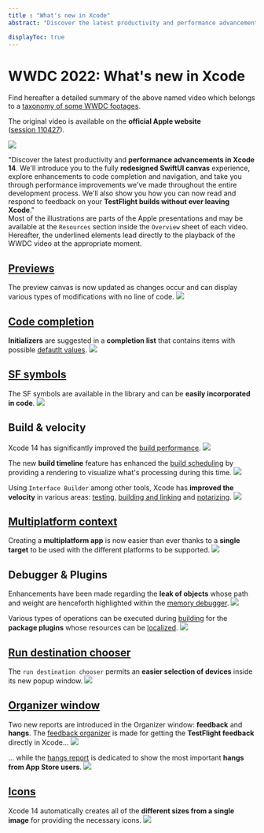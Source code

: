 ```yaml
---
title : "What's new in Xcode"
abstract: "Discover the latest productivity and performance advancements in Xcode 14."

displayToc: true
---
```


# WWDC 2022: What's new in Xcode
Find hereafter a detailed summary of the above named video which belongs to a [taxonomy&nbsp;of&nbsp;some&nbsp;WWDC&nbsp;footages](../../).

The original video is available on the **official Apple website** ([session&nbsp;110427](https://developer.apple.com/videos/play/wwdc2022/110427/)).

![](../../../../../images/iOSdev/wwdc22-110427.png)

"Discover the latest productivity and **performance advancements in Xcode 14**. We'll introduce you to the fully **redesigned SwiftUI canvas** experience, explore enhancements to code completion and navigation, and take you through performance improvements we've made throughout the entire development process. We'll also show you how you can now read and respond to feedback on your **TestFlight builds without ever leaving Xcode**."
</br>Most of the illustrations are parts of the Apple presentations and may be available at the `Resources` section inside the `Overview` sheet of each video.
</br>Hereafter, the underlined elements lead directly to the playback of the WWDC video at the appropriate moment.
</br>

## [Previews](https://developer.apple.com/videos/play/wwdc2022/110427?time=58)
The preview canvas is now updated as changes occur and can display various types of modifications with no line of code. 
![](../../../../../images/iOSdev/wwdc22-110427_Previews.png)

## [Code&nbsp;completion](https://developer.apple.com/videos/play/wwdc2022/110427?time=173)
**Initializers** are suggested in a **completion list** that contains items with possible [defautlt&nbsp;values](https://developer.apple.com/videos/play/wwdc2022/110427?time=273).
![](../../../../../images/iOSdev/wwdc22-110427_CodeCompletion.png)

## [SF&nbsp;symbols](https://developer.apple.com/videos/play/wwdc2022/110427?time=216)
The SF&nbsp;symbols are available in the library and can be **easily incorporated in code**.
![](../../../../../images/iOSdev/wwdc22-110427_SFSymbols.png)

## Build&nbsp;&&nbsp;velocity
Xcode&nbsp;14 has significantly improved the [build&nbsp;performance](https://developer.apple.com/videos/play/wwdc2022/110427/?time=610).
![](../../../../../images/iOSdev/wwdc22-110427_Build-1.png)

The new **build timeline** feature has enhanced the [build&nbsp;scheduling](https://developer.apple.com/videos/play/wwdc2022/110427/?time=672) by providing a rendering to visualize what's processing during this time.
![](../../../../../images/iOSdev/wwdc22-110427_Build-2.png)

Using `Interface Builder` among other tools, Xcode has **improved the velocity** in various areas: [testing](https://developer.apple.com/videos/play/wwdc2022/110427/?time=745),  [building&nbsp;and&nbsp;linking](https://developer.apple.com/videos/play/wwdc2022/110427/?time=672) and [notarizing](https://developer.apple.com/videos/play/wwdc2022/110427/?time=783).
![](../../../../../images/iOSdev/wwdc22-110427_Build-3.png)

## [Multiplatform&nbsp;context](https://developer.apple.com/videos/play/wwdc2022/110427/?time=821)
Creating a **multiplatform app** is now easier than ever thanks to a **single target** to be used with the different platforms to be supported.
![](../../../../../images/iOSdev/wwdc22-110427_Multiplatform.png)

## Debugger&nbsp;&&nbsp;Plugins
Enhancements have been made regarding the **leak of objects** whose path and weight are henceforth highlighted within the [memory&nbsp;debugger](https://developer.apple.com/videos/play/wwdc2022/110427/?time=854).
![](../../../../../images/iOSdev/wwdc22-110427_Debugger-1.png)

Various types of operations can be executed during [building](https://developer.apple.com/videos/play/wwdc2022/110427/?time=894) for the **package plugins** whose resources can be [localized](https://developer.apple.com/videos/play/wwdc2022/110427/?time=936).
![](../../../../../images/iOSdev/wwdc22-110427_Debugger-2.png)

## [Run&nbsp;destination&nbsp;chooser](https://developer.apple.com/videos/play/wwdc2022/110427/?time=963)
The `run destination chooser` permits an **easier selection of devices** inside its new popup window.
![](../../../../../images/iOSdev/wwdc22-110427_RunDestinationChooser.png)

## [Organizer&nbsp;window](https://developer.apple.com/videos/play/wwdc2022/110427/?time=1025)
Two new reports are introduced in the Organizer window: **feedback** and **hangs**.
The [feedback&nbsp;organizer](https://developer.apple.com/videos/play/wwdc2022/110427/?time=1046) is made for getting the **TestFlight feedback** directly in Xcode...
![](../../../../../images/iOSdev/wwdc22-110427_Organizer-1.png)

... while the [hangs&nbsp;report](https://developer.apple.com/videos/play/wwdc2022/110427/?time=1086) is dedicated to show the most important **hangs from App Store users**.
![](../../../../../images/iOSdev/wwdc22-110427_Organizer-2.png)

## [Icons](https://developer.apple.com/videos/play/wwdc2022/110427/?time=1173)
Xcode&nbsp;14 automatically creates all of the **different sizes from a single image** for providing the necessary icons.
![](../../../../../images/iOSdev/wwdc22-110427_Icons.png)

